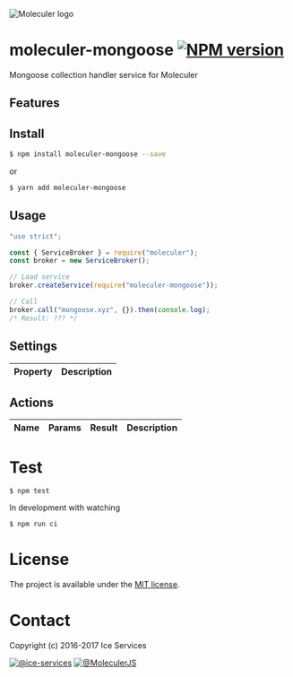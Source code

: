 ![Moleculer logo](http://moleculer.services/images/banner.png)

# moleculer-mongoose [![NPM version](https://img.shields.io/npm/v/moleculer-mongoose.svg)](https://www.npmjs.com/package/moleculer-mongoose)

Mongoose collection handler service for Moleculer

## Features

## Install

```bash
$ npm install moleculer-mongoose --save
```
or
```bash
$ yarn add moleculer-mongoose
```

## Usage

```js
"use strict";

const { ServiceBroker } = require("moleculer");
const broker = new ServiceBroker();

// Load service
broker.createService(require("moleculer-mongoose"));

// Call
broker.call("mongoose.xyz", {}).then(console.log);
/* Result: ??? */

```

## Settings
| Property | Description |
| -------- | ----------- |

## Actions
| Name | Params | Result | Description |
| ---- | ------ | ------ | ----------- |

# Test
```
$ npm test
```

In development with watching

```
$ npm run ci
```

# License
The project is available under the [MIT license](https://tldrlegal.com/license/mit-license).

# Contact
Copyright (c) 2016-2017 Ice Services

[![@ice-services](https://img.shields.io/badge/github-ice--services-green.svg)](https://github.com/ice-services) [![@MoleculerJS](https://img.shields.io/badge/twitter-MoleculerJS-blue.svg)](https://twitter.com/MoleculerJS)
